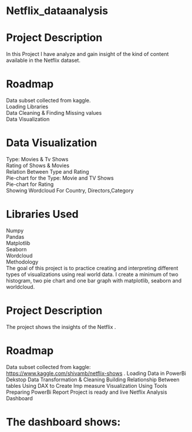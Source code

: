 # Netflix_dataanalysis

# Project Description
In this Project I have analyze and gain insight of the kind of content available in the Netflix dataset.

# Roadmap
Data subset collected from kaggle.<br>
Loading Libraries<br>
Data Cleaning & Finding Missing values<br>
Data Visualization<br>

# Data Visualization
Type: Movies & Tv Shows<br>
Rating of Shows & Movies<br>
Relation Between Type and Rating<br>
Pie-chart for the Type: Movie and TV Shows<br>
Pie-chart for Rating<br>
Showing Wordcloud For Country, Directors,Category<br>

# Libraries Used
Numpy<br>
Pandas<br>
Matplotlib<br>
Seaborn<br>
Wordcloud<br>
Methodology<br>
The goal of this project is to practice creating and interpreting different types of visualizations using real world data. I create a minimum of two histogram, two pie chart and one bar graph with matplotlib, seaborn and worldcloud.

# Project Description
The project shows the insights of the Netflix .

# Roadmap
Data subset collected from kaggle: https://www.kaggle.com/shivamb/netflix-shows .
Loading Data in PowerBi Dekstop
Data Transformation & Cleaning
Building Relationship Between tables
Using DAX to Create Imp measure
Visualization Using Tools
Preparing PowerBi Report
Project is ready and live
Netflix Analysis Dashboard

# The dashboard shows:

